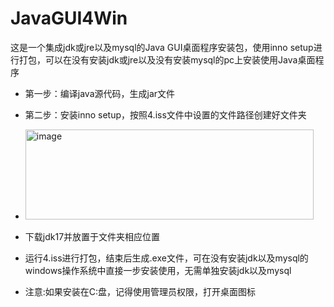 # JavaGUI4Win
这是一个集成jdk或jre以及mysql的Java GUI桌面程序安装包，使用inno setup进行打包，可以在没有安装jdk或jre以及没有安装mysql的pc上安装使用Java桌面程序
- 第一步：编译java源代码，生成jar文件
- 第二步：安装inno setup，按照4.iss文件中设置的文件路径创建好文件夹
-  <img width="461" height="144" alt="image" src="https://github.com/user-attachments/assets/00733094-cda5-46bb-ab2e-233a015a0635" />

- 下载jdk17并放置于文件夹相应位置
- 运行4.iss进行打包，结束后生成.exe文件，可在没有安装jdk以及mysql的windows操作系统中直接一步安装使用，无需单独安装jdk以及mysql
- 注意:如果安装在C:盘，记得使用管理员权限，打开桌面图标
